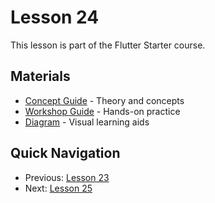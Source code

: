 # Lesson 24

This lesson is part of the Flutter Starter course.

## Materials

- [Concept Guide](./concept.md) - Theory and concepts
- [Workshop Guide](./workshop_24.md) - Hands-on practice
- [Diagram](./diagram.md) - Visual learning aids

## Quick Navigation

- Previous: [Lesson 23](/docs/lessons/lesson-23)
- Next: [Lesson 25](/docs/lessons/lesson-25)
